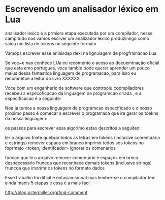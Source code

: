 Escrevendo um analisador léxico em Lua
======

 analisador lexico é a prmiera etapa executada por um compilador, nesse campitudo nos vamos escrver um analizador lexico produzinngo como saida um lista de tokens no seguinte formato

 Vamops escrever esse anlaisdap rlexi na lignuiagem de progframacao Lua.

 Se voç~e nao conhece LUa eu recomento o aceso ao docuemtnação oficial que esta emo portugues, voce tamble pode querar aprender um pouco maius dessa fantastica linguagem de programacao, para isso eu recomnetoe a leitur do livro XXXXXX


 Voce com um engenherio de software que contrpoiu copmpiladores recebeu a especoficacao da linguagem de programcao criada , e a especificacao é a seguinte:


 Noa já temos a nossa linguagem de programcao especificado e o nosso proximo passo é comecar a escrever o programaca que ira gerar os toekns da nossa linguagem:


 os passos para escrever essa algorimo estao descritos a seguiten:

ler o arquivo fonte
quebrar todos as letras em tokens (inclusive comentaário e estrings)
remover espaos em branco
imprimir todos sos tokens no foprmato <token, identifcador> ignorar os comenários

funcao que le o arquivo
remover comentario e espaços em brnco desnecessario
fruncoa que reconhece demais tokens (inclusive strings)
fruncoa que imorimr os tokens no formato dados

Esse trabalho foi dificil e entusiamsmnat mas lembre-se o compilador tem ainda maois 5 etapas é essa é a mais fácil

http://blog.ostermiller.org/find-comment
